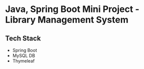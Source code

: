 # Java, Spring Boot Mini Project - Library Management System
## Tech Stack 
- Spring Boot
- MySQL DB
- Thymeleaf 
